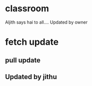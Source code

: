 # classroom

Aljith  says hai to all....
Updated by owner
# fetch update
## pull update
## Updated by jithu
